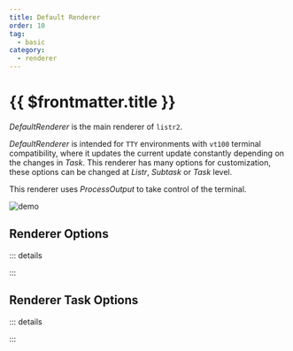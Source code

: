 ```yaml
---
title: Default Renderer
order: 10
tag:
  - basic
category:
  - renderer
---
```


# {{ $frontmatter.title }}

_DefaultRenderer_ is the main renderer of `listr2`.

<!-- more -->

_DefaultRenderer_ is intended for `TTY` environments with `vt100` terminal compatibility, where it updates the current update constantly depending on the changes in _Task_. This renderer has many options for customization, these options can be changed at _Listr_, _Subtask_ or _Task_ level.

This renderer uses _ProcessOutput_ to take control of the terminal.

![demo](../../examples/renderer-default.gif)

## Renderer Options

::: details

<!-- @include: ../api/listr2/interfaces/ListrDefaultRendererOptions.md -->

:::

## Renderer Task Options

::: details

<!-- @include: ../api/listr2/interfaces/ListrDefaultRendererTaskOptions.md -->

:::
